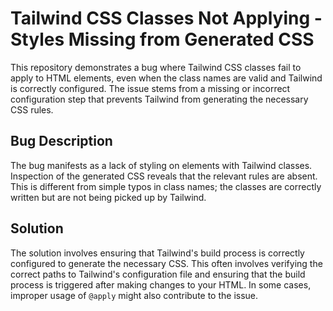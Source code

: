 # Tailwind CSS Classes Not Applying - Styles Missing from Generated CSS

This repository demonstrates a bug where Tailwind CSS classes fail to apply to HTML elements, even when the class names are valid and Tailwind is correctly configured. The issue stems from a missing or incorrect configuration step that prevents Tailwind from generating the necessary CSS rules.

## Bug Description
The bug manifests as a lack of styling on elements with Tailwind classes. Inspection of the generated CSS reveals that the relevant rules are absent.  This is different from simple typos in class names; the classes are correctly written but are not being picked up by Tailwind.

## Solution
The solution involves ensuring that Tailwind's build process is correctly configured to generate the necessary CSS. This often involves verifying the correct paths to Tailwind's configuration file and ensuring that the build process is triggered after making changes to your HTML.  In some cases, improper usage of `@apply` might also contribute to the issue.